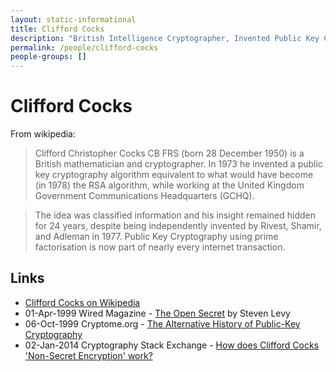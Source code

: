 ```yaml
---
layout: static-informational
title: Clifford Cocks
description: "British Intelligence Cryptographer, Invented Public Key Cryptography but his work was kept classified until 1997, By definition not a cypherpunk (since he worked in secrecy for intelligence agencies) - but deserving of credit as the field's true founder"
permalink: /people/clifford-cocks
people-groups: []
---
```


# Clifford Cocks

From wikipedia:

> Clifford Christopher Cocks CB FRS (born 28 December 1950) is a British mathematician and cryptographer. In 1973 he invented a public key cryptography algorithm equivalent to what would have become (in 1978) the RSA algorithm, while working at the United Kingdom Government Communications Headquarters (GCHQ).

> The idea was classified information and his insight remained hidden for 24 years, despite being independently invented by Rivest, Shamir, and Adleman in 1977. Public Key Cryptography using prime factorisation is now part of nearly every internet transaction.

## Links

* [Clifford Cocks on Wikipedia](https://en.wikipedia.org/wiki/Clifford_Cocks)
* 01-Apr-1999 Wired Magazine - [The Open Secret](https://www.wired.com/1999/04/crypto/) by Steven Levy
* 06-Oct-1999 Cryptome.org - [The Alternative History of Public-Key Cryptography](https://cryptome.org/ukpk-alt.htm)
* 02-Jan-2014 Cryptography Stack Exchange - [How does Clifford Cocks 'Non-Secret Encryption' work?](https://crypto.stackexchange.com/questions/12687/how-does-clifford-cocks-non-secret-encryption-work)
